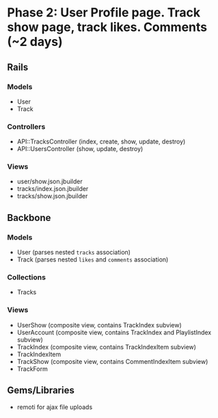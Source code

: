 # Phase 2: User Profile page. Track show page, track likes. Comments (~2 days)

## Rails
### Models
* User
* Track

### Controllers
* API::TracksController (index, create, show, update, destroy)
* API::UsersController (show, update, destroy)

### Views
* user/show.json.jbuilder
* tracks/index.json.jbuilder
* tracks/show.json.jbuilder

## Backbone
### Models
* User (parses nested `tracks` association)
* Track (parses nested `likes` and `comments`  association)

### Collections
* Tracks

### Views
* UserShow (composite view, contains TrackIndex subview)
* UserAccount (composite view, contains TrackIndex and PlaylistIndex subview)
* TrackIndex (composite view, contains TrackIndexItem subview)
* TrackIndexItem
* TrackShow (composite view, contains CommentIndexItem subview)
* TrackForm

## Gems/Libraries
* remoti for ajax file uploads
